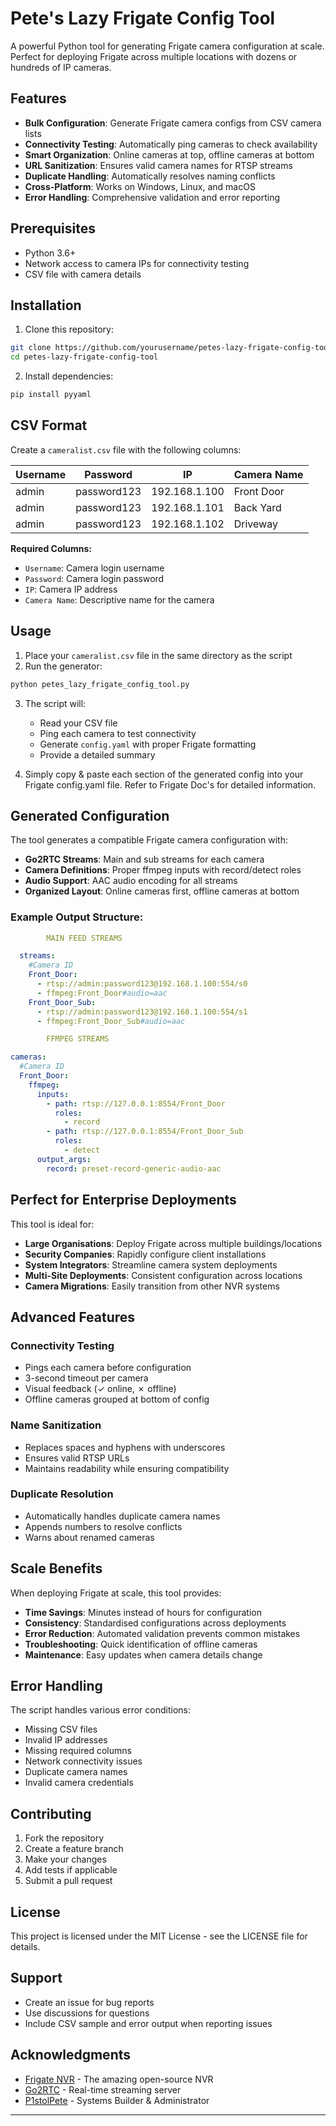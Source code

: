# Pete's Lazy Frigate Config Tool

A powerful Python tool for generating Frigate camera configuration at scale. Perfect for deploying Frigate across multiple locations with dozens or hundreds of IP cameras.

## Features

- **Bulk Configuration**: Generate Frigate camera configs from CSV camera lists
- **Connectivity Testing**: Automatically ping cameras to check availability
- **Smart Organization**: Online cameras at top, offline cameras at bottom
- **URL Sanitization**: Ensures valid camera names for RTSP streams
- **Duplicate Handling**: Automatically resolves naming conflicts
- **Cross-Platform**: Works on Windows, Linux, and macOS
- **Error Handling**: Comprehensive validation and error reporting

## Prerequisites

- Python 3.6+
- Network access to camera IPs for connectivity testing
- CSV file with camera details

## Installation

1. Clone this repository:
```bash
git clone https://github.com/yourusername/petes-lazy-frigate-config-tool.git
cd petes-lazy-frigate-config-tool
```

2. Install dependencies:
```bash
pip install pyyaml
```

## CSV Format

Create a `cameralist.csv` file with the following columns:

| Username | Password | IP | Camera Name |
|----------|----------|----|-----------| 
| admin | password123 | 192.168.1.100 | Front Door |
| admin | password123 | 192.168.1.101 | Back Yard |
| admin | password123 | 192.168.1.102 | Driveway |

**Required Columns:**
- `Username`: Camera login username
- `Password`: Camera login password  
- `IP`: Camera IP address
- `Camera Name`: Descriptive name for the camera

## Usage

1. Place your `cameralist.csv` file in the same directory as the script
2. Run the generator:
```bash
python petes_lazy_frigate_config_tool.py
```

3. The script will:
   - Read your CSV file
   - Ping each camera to test connectivity
   - Generate `config.yaml` with proper Frigate formatting
   - Provide a detailed summary

4. Simply copy & paste each section of the generated config into your Frigate config.yaml file. Refer to Frigate Doc's for detailed information.
## Generated Configuration

The tool generates a compatible Frigate camera configuration with:

- **Go2RTC Streams**: Main and sub streams for each camera
- **Camera Definitions**: Proper ffmpeg inputs with record/detect roles
- **Audio Support**: AAC audio encoding for all streams
- **Organized Layout**: Online cameras first, offline cameras at bottom

### Example Output Structure:
```yaml
        MAIN FEED STREAMS

  streams:
    #Camera ID
    Front_Door:
      - rtsp://admin:password123@192.168.1.100:554/s0
      - ffmpeg:Front_Door#audio=aac
    Front_Door_Sub:
      - rtsp://admin:password123@192.168.1.100:554/s1
      - ffmpeg:Front_Door_Sub#audio=aac

        FFMPEG STREAMS

cameras:
  #Camera ID
  Front_Door:
    ffmpeg:
      inputs:
        - path: rtsp://127.0.0.1:8554/Front_Door
          roles:
            - record
        - path: rtsp://127.0.0.1:8554/Front_Door_Sub
          roles:
            - detect
      output_args:
        record: preset-record-generic-audio-aac
```

## Perfect for Enterprise Deployments

This tool is ideal for:

- **Large Organisations**: Deploy Frigate across multiple buildings/locations
- **Security Companies**: Rapidly configure client installations
- **System Integrators**: Streamline camera system deployments
- **Multi-Site Deployments**: Consistent configuration across locations
- **Camera Migrations**: Easily transition from other NVR systems

## Advanced Features

### Connectivity Testing
- Pings each camera before configuration
- 3-second timeout per camera
- Visual feedback (✓ online, ✗ offline)
- Offline cameras grouped at bottom of config

### Name Sanitization
- Replaces spaces and hyphens with underscores
- Ensures valid RTSP URLs
- Maintains readability while ensuring compatibility

### Duplicate Resolution
- Automatically handles duplicate camera names
- Appends numbers to resolve conflicts
- Warns about renamed cameras

## Scale Benefits

When deploying Frigate at scale, this tool provides:

- **Time Savings**: Minutes instead of hours for configuration
- **Consistency**: Standardised configurations across deployments
- **Error Reduction**: Automated validation prevents common mistakes
- **Troubleshooting**: Quick identification of offline cameras
- **Maintenance**: Easy updates when camera details change

## Error Handling

The script handles various error conditions:

- Missing CSV files
- Invalid IP addresses
- Missing required columns
- Network connectivity issues
- Duplicate camera names
- Invalid camera credentials

## Contributing

1. Fork the repository
2. Create a feature branch
3. Make your changes
4. Add tests if applicable
5. Submit a pull request

## License

This project is licensed under the MIT License - see the LICENSE file for details.

## Support

- Create an issue for bug reports
- Use discussions for questions
- Include CSV sample and error output when reporting issues

## Acknowledgments

- [Frigate NVR](https://github.com/blakeblackshear/frigate) - The amazing open-source NVR
- [Go2RTC](https://github.com/AlexxIT/go2rtc) - Real-time streaming server
- [P1stolPete](https://github.com/P1stolPete) - Systems Builder & Administrator

---
